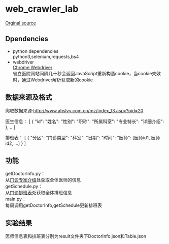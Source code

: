 # web_crawler_lab
  [Orginal source](https://git.bdaa.pro/yxonic/data-specification/-/wikis/%E9%97%A8%E8%AF%8A%E4%B8%93%E5%AE%B6 "With a Title")
## Dpendencies
+  python dependencies  
python3,selenium,requests,bs4
+ webdriver  
 [Chrome Webdriver](http://npm.taobao.org/mirrors/chromedriver/)  
 省立医院网站间隔几十秒会返回JavaScript重新构造cookie，当cookie失效时，通过Webdriver解析获取新的cookie  
 
 ## 数据来源及格式
 
爬取数据来源:http://www.ahslyy.com.cn/mz/index_13.aspx?pid=20
 
医生信息：
 [
  {
    "id": 
    "姓名":
    "性别":
    "职称":
    "所属科室":
    "专业特长":
    "详细介绍":
  },
  ..
]

 
排班表：
[
  {
    "分区":
    "门诊类型":
    "科室":
    "日期":
    "时间":
    "医师": [医师id1, 医师id2, ...]
  }
]

## 功能
 getDoctorInfo.py：  
 从[门诊专家介绍](http://www.ahslyy.com.cn/mz/index_13.aspx?pid=20)处获取全体医师的信息  
 getSchedule.py：  
 从[门诊排班表](http://www.ahslyy.com.cn/mz/index_17.aspx?lcid=1&type=1)处获取全体排班信息   
 main.py：  
 每周调用getDoctorInfo,getSchedule更新排班表  
 
 
## 实验结果  
 医师信息表和排班表分别为result文件夹下DoctorInfo.json和Table.json
